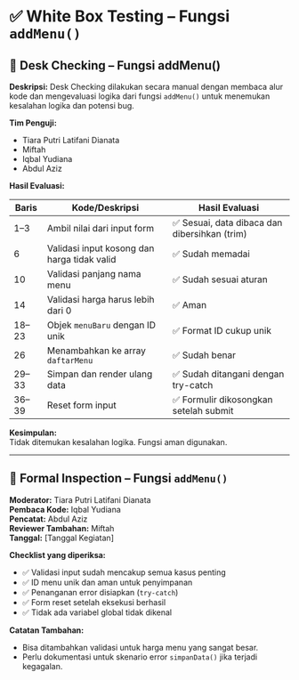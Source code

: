 # ✅ White Box Testing – Fungsi `addMenu()`

## 📌 Desk Checking – Fungsi addMenu()

**Deskripsi:**
Desk Checking dilakukan secara manual dengan membaca alur kode dan mengevaluasi logika dari fungsi `addMenu()` untuk menemukan kesalahan logika dan potensi bug.

**Tim Penguji:**
- Tiara Putri Latifani Dianata  
- Miftah  
- Iqbal Yudiana  
- Abdul Aziz  

**Hasil Evaluasi:**

| Baris     | Kode/Deskripsi                               | Hasil Evaluasi                                   |
|-----------|-----------------------------------------------|--------------------------------------------------|
| 1–3       | Ambil nilai dari input form                   | ✅ Sesuai, data dibaca dan dibersihkan (trim)     |
| 6         | Validasi input kosong dan harga tidak valid   | ✅ Sudah memadai                                  |
| 10        | Validasi panjang nama menu                    | ✅ Sudah sesuai aturan                            |
| 14        | Validasi harga harus lebih dari 0             | ✅ Aman                                           |
| 18–23     | Objek `menuBaru` dengan ID unik               | ✅ Format ID cukup unik                           |
| 26        | Menambahkan ke array `daftarMenu`             | ✅ Sudah benar                                    |
| 29–33     | Simpan dan render ulang data                  | ✅ Sudah ditangani dengan try-catch               |
| 36–39     | Reset form input                              | ✅ Formulir dikosongkan setelah submit            |

**Kesimpulan:**  
Tidak ditemukan kesalahan logika. Fungsi aman digunakan.

---

## 📌 Formal Inspection – Fungsi `addMenu()`

**Moderator:** Tiara Putri Latifani Dianata  
**Pembaca Kode:** Iqbal Yudiana  
**Pencatat:** Abdul Aziz  
**Reviewer Tambahan:** Miftah  
**Tanggal:** [Tanggal Kegiatan]

**Checklist yang diperiksa:**
- ✅ Validasi input sudah mencakup semua kasus penting
- ✅ ID menu unik dan aman untuk penyimpanan
- ✅ Penanganan error disiapkan (`try-catch`)
- ✅ Form reset setelah eksekusi berhasil
- ✅ Tidak ada variabel global tidak dikenal

**Catatan Tambahan:**
- Bisa ditambahkan validasi untuk harga menu yang sangat besar.
- Perlu dokumentasi untuk skenario error `simpanData()` jika terjadi kegagalan.

